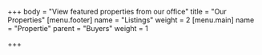 +++
body = "View featured properties from our office"
title = "Our Properties"
[menu.footer]
name = "Listings"
weight = 2
[menu.main]
name = "Propertie"
parent = "Buyers"
weight = 1

+++
